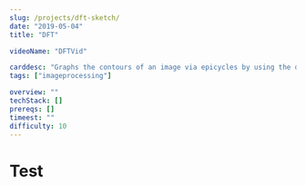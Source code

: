 ```yaml
---
slug: /projects/dft-sketch/
date: "2019-05-04"
title: "DFT"

videoName: "DFTVid"

carddesc: "Graphs the contours of an image via epicycles by using the discrete Fourier transform."
tags: ["imageprocessing"]

overview: ""
techStack: []
prereqs: []
timeest: ""
difficulty: 10
---
```


# Test